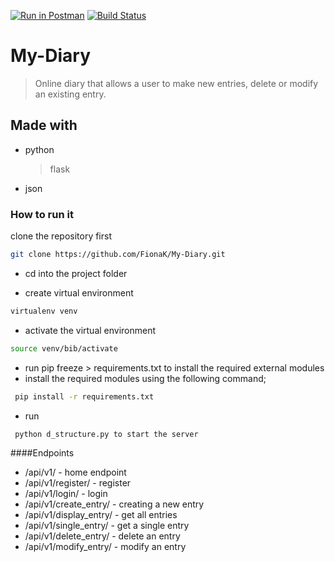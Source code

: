 [![Run in Postman](https://run.pstmn.io/button.svg)](https://app.getpostman.com/run-collection/edcdf0ad2ec49ea2e97b)
[![Build Status](https://travis-ci.org/travis-ci/travis-web.svg?branch=master)](https://travis-ci.org/travis-ci/travis-web)

# My-Diary
  > Online diary that allows a user to make new entries, delete or modify an existing entry.

## Made with
 * python
     > flask
 * json

### How to run it
 clone the repository first
```sh
git clone https://github.com/FionaK/My-Diary.git
```
* cd into the project folder

* create virtual environment
```sh
virtualenv venv
```
* activate the virtual environment
```sh
source venv/bib/activate
```
* run pip freeze > requirements.txt to install the required external modules
* install the required modules using the following command;
```sh
 pip install -r requirements.txt
```
* run 
```sh
 python d_structure.py to start the server
```
####Endpoints
* /api/v1/ - home endpoint
* /api/v1/register/ - register
* /api/v1/login/ - login
* /api/v1/create_entry/ - creating a new entry
* /api/v1/display_entry/ - get all entries
* /api/v1/single_entry/ - get a single entry
* /api/v1/delete_entry/ - delete an entry
* /api/v1/modify_entry/ - modify an entry

